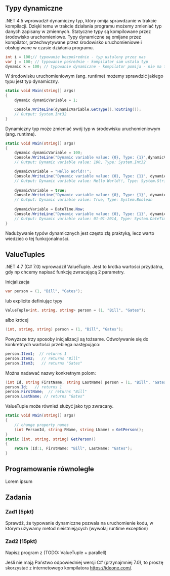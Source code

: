 ## Typy dynamiczne

.NET 4.5 wprowadził dynamiczny typ, który omija sprawdzanie w trakcie kompilacji. Dzięki temu w trakcie działania programu możemy zmieniać typ danych zapisany w zmiennych. Statyczne typy są kompilowane przez środowisko uruchomieniowe. Typy dynamiczne są omijane przez kompilator, przechwytywane przez środowisko uruchomieniowe i obsługiwane w czasie działania programu.

```c#
int i = 100;// typowanie bezpośrednie - typ ustalony przez nas
var j = 100; // typowanie pośrednie - kompilator sam ustala typ
dynamic k = 100; // typowanie dynamiczne - kompilator pomija - nie ma typu
```

W środowisku uruchomieniowym (ang. runtime) możemy sprawdzić jakiego typu jest typ dynamiczny.

```c#
static void Main(string[] args)
{
    dynamic dynamicVariable = 1;

    Console.WriteLine(dynamicVariable.GetType().ToString());
    // Output: System.Int32
}
```

Dynamiczny typ może zmieniać swój typ w środowisku uruchomieniowym (ang. runtime).

```c#
static void Main(string[] args)
{
    dynamic dynamicVariable = 100;
    Console.WriteLine("Dynamic variable value: {0}, Type: {1}",dynamicVariable, dynamicVariable.GetType().ToString());
    // Output: Dynamic variable value: 100, Type: System.Int32

    dynamicVariable = "Hello World!!";
    Console.WriteLine("Dynamic variable value: {0}, Type: {1}", dynamicVariable, dynamicVariable.GetType().ToString());
	// Output: Dynamic variable value: Hello World!!, Type: System.String
    
    dynamicVariable = true;
    Console.WriteLine("Dynamic variable value: {0}, Type: {1}", dynamicVariable, dynamicVariable.GetType().ToString());
	// Output: Dynamic variable value: True, Type: System.Boolean
    
    dynamicVariable = DateTime.Now;
    Console.WriteLine("Dynamic variable value: {0}, Type: {1}", dynamicVariable, dynamicVariable.GetType().ToString());
    // Output: Dynamic variable value: 01-01-2014, Type: System.DateTime
}
```

Nadużywanie typów dynamicznych jest często złą praktyką, lecz warto wiedzieć o tej funkcjonalności.

## ValueTuples

.NET 4.7 (C# 7.0) wprowadził ValueTuple. Jest to krotka wartości przydatna, gdy np chcemy napisać funkcję zwracającą 2 parametry.

Inicjalizacja

```c#
var person = (1, "Bill", "Gates");
```

lub explicite definiując typy

```c#
ValueTuple<int, string, string> person = (1, "Bill", "Gates");
```

albo krócej

```c#
(int, string, string) person = (1, "Bill", "Gates");
```

Powyższe trzy sposoby inicjalizacji są tożsame. Odwoływanie się do konkretnych wartości przebiega następująco:

```c#
person.Item1;  // returns 1
person.Item2;   // returns "Bill"
person.Item3;   // returns "Gates"
```

Można nadawać nazwy konkretnym polom:

```c#
(int Id, string FirstName, string LastName) person = (1, "Bill", "Gates");
person.Id;   // returns 1
person.FirstName;  // returns "Bill"
person.LastName; // returns "Gates"
```

ValueTuple może również służyć jako typ zwracany.

```c#
static void Main(string[] args)
{
    // change property names
    (int PersonId, string FName, string LName) = GetPerson();
}
static (int, string, string) GetPerson() 
{
    return (Id:1, FirstName: "Bill", LastName: "Gates");
}
```

## Programowanie równoległe

Lorem ipsum

## Zadania

### Zad1 (5pkt)

Sprawdź, że typowanie dynamiczne pozwala na uruchomienie kodu, w którym używamy metod nieistniejących (wywołaj runtime exception) 

### Zad2 (15pkt)

Napisz program z (TODO: ValueTuple + parallell)

Jeśli nie mają Państwo odpowiedniej wersji C# (przynajmniej 7.0), to proszę skorzystać z internetowego kompilatora https://ideone.com/.